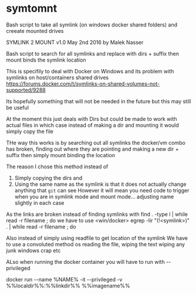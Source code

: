 # symtomnt
Bash script to take all symlink (on windows docker shared folders) and creeate mounted drives

SYMLINK 2 MOUNT
v1.0 May 2nd 2016
by Malek Nasser

Bash script to search for all symlinks and
replace with dirs + suffix then mount binds the symlink location

This is specifily to deal with Docker on Windows and its problem
with symlinks on host/containers shared drives
https://forums.docker.com/t/symlinks-on-shared-volumes-not-supported/9288

Its hopefully something that will not be needed in the future but this may
still be useful 

At the moment this just deals with Dirs but could be made to work with actual files
in which case instead of making a dir and mounting it would simply copy the file

THe way this works is by searching out all symlinks the docker/vm combo
has broken, finding out where they are pointing and making a new dir + suffix
then simply mount binding the location

The reason I chose this method instead of 
1) Simply copying the dirs and 
2) Using the same name as the symlink
is that it does not actually change anything that `git` can see
However it will mean you need code to trigger when you are in symlink mode
and mount mode... adjusting name slightly in each case

As the links are broken instead of finding symlinks with
<nix>
find . -type l | while read -r filename ; do
we have to use
<win/docker>
egrep -lir "(\!\<symlink\>)" . | while read -r filename ; do

Also instead of simply using readfile to get location of the symlink
We have to use a convoluted method os reading the file, wiping the <symlink> text
wiping any junk windows crap etc

ALso when running the docker container you will have to run with --privileged

docker run --name %NAME% -it --privileged -v %%localdir%%:%%linkdir%% %%imagename%%
